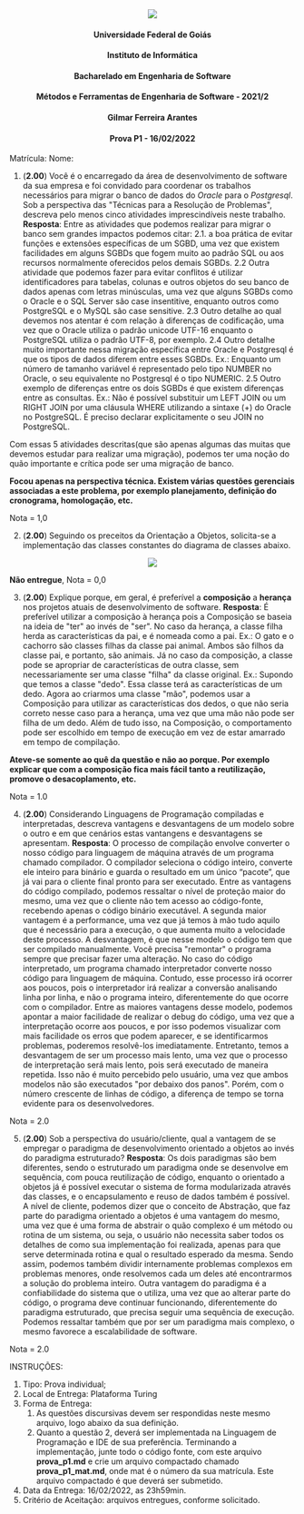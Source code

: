<div align=center>
  <img src="brasaooficialcolorido.png">
</div>

#### <p style="text-align: center;">Universidade Federal de Goiás</p>
#### <p style="text-align: center;">Instituto de Informática</p>
#### <p style="text-align: center;">Bacharelado em Engenharia de Software</p>
#### <p style="text-align: center;">Métodos e Ferramentas de Engenharia de Software - 2021/2</p>
#### <p style="text-align: center;">Gilmar Ferreira Arantes</p>
####  <p style="text-align: center;"> Prova P1 - 16/02/2022</p>

Matrícula:
Nome:

1. (**2.00**) Você é o encarregado da área de desenvolvimento de software da sua empresa e foi convidado para coordenar os trabalhos necessários para migrar o banco de dados do _Oracle_ para o _Postgresql_. Sob a perspectiva das "Técnicas para a Resolução de Problemas", descreva pelo menos cinco atividades imprescindíveis neste trabalho.
**Resposta**: Entre as atividades que podemos realizar para migrar o banco sem grandes impactos podemos citar:
  2.1. a boa prática de evitar funções e extensões específicas de um SGBD, uma vez que existem facilidades em alguns SGBDs que fogem muito ao padrão SQL ou aos recursos normalmente oferecidos pelos demais SGBDs.
  2.2 Outra atividade que podemos fazer para evitar conflitos é utilizar identificadores para tabelas, colunas e outros objetos do seu banco de dados apenas com letras minúsculas, uma vez que alguns SGBDs como o Oracle e o SQL Server são case insentitive, enquanto outros como PostgreSQL e o MySQL são case sensitive.
  2.3 Outro detalhe ao qual devemos nos atentar é com relação à diferenças de codificação, uma vez que o Oracle utiliza o padrão unicode UTF-16 enquanto o PostgreSQL utiliza o padrão UTF-8, por exemplo.
  2.4 Outro detalhe muito importante nessa migração específica entre Oracle e Postgresql é que os tipos de dados diferem entre esses SGBDs. Ex.: Enquanto um número de tamanho variável é representado pelo tipo NUMBER no Oracle, o seu equivalente no Postgresql é o tipo NUMERIC.
  2.5 Outro exemplo de diferenças entre os dois SGBDs é que existem diferenças entre as consultas. Ex.: Não é possível substituir um LEFT JOIN ou um RIGHT JOIN por uma cláusula WHERE utilizando a sintaxe (+) do Oracle no PostgreSQL. É preciso declarar explicitamente o seu JOIN no PostgreSQL.

  Com essas 5 atividades descritas(que são apenas algumas das muitas que devemos estudar para realizar uma migração), podemos ter uma noção do quão importante e crítica pode ser uma migração de banco.

  **Focou apenas na perspectiva técnica. Existem várias questões gerenciais associadas a este problema, por exemplo planejamento, definição do cronograma, homologação, etc.**

  Nota = 1,0

2. (**2.00**) Seguindo os preceitos da Orientação a Objetos, solicita-se a implementação das classes constantes do diagrama de classes abaixo.
<div align=center>
  <img src="../../../definicao/oo.png">
</div>

**Não entregue**, Nota = 0,0

3. (**2.00**) Explique porque, em geral, é preferível a **composição** a **herança** nos projetos atuais de desenvolvimento de software.
**Resposta**: É preferível utilizar a composição à herança pois a Composição se baseia na ideia de "ter" ao invés de "ser". No caso da herança, a classe filha herda as características da pai, e é nomeada como a pai. Ex.: O gato e o cachorro são classes filhas da classe pai animal. Ambos são filhos da classe pai, e portanto, são animais. Já no caso da composição, a classe pode se apropriar de características de outra classe, sem necessariamente ser uma classe "filha" da classe original. Ex.: Supondo que temos a classe "dedo". Essa classe terá as características de um dedo. Agora ao criarmos uma classe "mão", podemos usar a Composição para utilizar as características dos dedos, o que não seria correto nesse caso para a herança, uma vez que uma mão não pode ser filha de um dedo. Além de tudo isso, na Composição, o comportamento pode ser escolhido em tempo de execução em vez de estar amarrado em tempo de compilação.

**Ateve-se somente ao quê da questão e não ao porque. Por exemplo explicar que com a composição fica mais fácil tanto a reutilização, promove o desacoplamento, etc.**

Nota = 1.0

4. (**2.00**) Considerando Linguagens de Programação compiladas e interpretadas, descreva vantagens e desvantagens de um modelo sobre o outro e em que cenários estas vantangens e desvantagens se apresentam.
**Resposta**: O processo de compilação envolve converter o nosso código para linguagem de máquina através de um programa chamado compilador. O compilador seleciona o código inteiro, converte ele inteiro para binário e guarda o resultado em um único “pacote”, que já vai para o cliente final pronto para ser executado. Entre as vantagens do código compilado, podemos ressaltar o nível de proteção maior do mesmo, uma vez que o cliente não tem acesso ao código-fonte, recebendo apenas o código binário executável. A segunda maior vantagem é a performance, uma vez  que já temos à mão tudo aquilo que é necessário para a execução, o que aumenta muito a velocidade deste processo. A desvantagem, é que nesse modelo o código tem que ser compilado manualmente. Você precisa "remontar" o programa sempre que precisar fazer uma alteração.
No caso do código interpretado, um programa chamado interpretador converte nosso código para linguagem de máquina. Contudo, esse processo irá ocorrer aos poucos, pois o interpretador irá realizar a conversão analisando linha por linha, e não o programa inteiro, diferentemente do que ocorre com o compilador. Entre as maiores vantagens desse modelo, podemos apontar a maior facilidade de realizar o debug do código, uma vez que a interpretação ocorre aos poucos, e por isso podemos visualizar com mais facilidade os erros que podem aparecer, e se identificarmos problemas, poderemos resolvê-los imediatamente. Entretanto, temos a desvantagem de ser um processo mais lento, uma vez que o processo de interpretação será mais lento, pois será executado de maneira repetida. Isso não é muito percebido pelo usuário, uma vez que ambos modelos não são executados "por debaixo dos panos". Porém, com o número crescente de linhas de código, a diferença de tempo se torna evidente para os desenvolvedores.

Nota = 2.0

5. (**2.00**) Sob a perspectiva do usuário/cliente, qual a vantagem de se empregar o paradigma de desenvolvimento orientado a objetos ao invés do paradigma estruturado?
**Resposta**: Os dois paradigmas são bem diferentes, sendo o estruturado um paradigma onde se desenvolve em sequência, com pouca reutilização de código, enquanto o orientado a objetos já é possível executar o sistema de forma modularizada através das classes, e o encapsulamento e reuso de dados também é possível. A nível de cliente, podemos dizer que o conceito de Abstração, que faz parte do paradigma orientado a objetos é uma vantagem do mesmo, uma vez que é uma forma de abstrair o quão complexo é um método ou rotina de um sistema, ou seja, o usuário não necessita saber todos os detalhes de como sua implementação foi realizada, apenas para que serve determinada rotina e qual o resultado esperado da mesma. Sendo assim, podemos também dividir internamente problemas complexos em problemas menores, onde resolvemos cada um deles até encontrarmos a solução do problema inteiro. Outra vantagem do paradigma é a confiabilidade do sistema que o utiliza, uma vez que ao alterar parte do código, o programa deve continuar funcionando, diferentemente do paradigma estruturado, que precisa seguir uma sequência de execução. Podemos ressaltar também que por ser um paradigma mais complexo, o mesmo favorece a escalabilidade de software.

Nota = 2.0


INSTRUÇÕES:
1. Tipo: Prova individual;
2. Local de Entrega: Plataforma Turing
3. Forma de Entrega:
   1. As questões discursivas devem ser respondidas neste mesmo arquivo, logo abaixo da sua definição.
   2. Quanto a questão 2, deverá ser implementada na Linguagem de Programação e IDE de sua preferência. Terminando a implementação, junte todo o código fonte, com este arquivo **prova_p1.md** e crie um arquivo compactado chamado **prova_p1_mat.md**, onde mat é o número da sua matrícula. Este arquivo compactado é que deverá ser submetido.
3. Data da Entrega: 16/02/2022, as 23h59min.
4. Critério de Aceitação: arquivos entregues, conforme solicitado.
